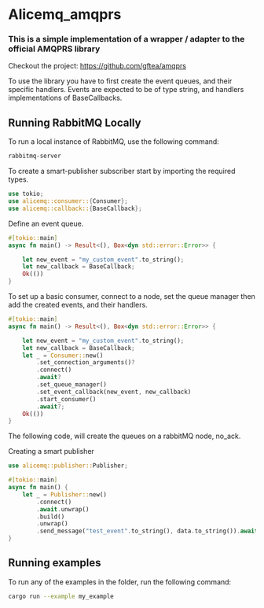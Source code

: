 # Alicemq_amqprs
### This is a simple implementation of a wrapper / adapter to the official AMQPRS library

Checkout the project: https://github.com/gftea/amqprs

To use the library you have to first create the event queues, and their specific handlers.
Events are expected to be of type string, and handlers implementations of BaseCallbacks.

## Running RabbitMQ Locally

To run a local instance of RabbitMQ, use the following command:

```zsh
rabbitmq-server
```

To create a smart-publisher subscriber start by importing the required types.
```rust
use tokio;
use alicemq::consumer::{Consumer};
use alicemq::callback::{BaseCallback};
```

Define an event queue.
```rust
#[tokio::main]
async fn main() -> Result<(), Box<dyn std::error::Error>> {

    let new_event = "my_custom_event".to_string();
    let new_callback = BaseCallback;
    Ok(())
}
```

To set up a basic consumer, connect to a node, set the queue manager
then add the created events, and their handlers.

````rust
#[tokio::main]
async fn main() -> Result<(), Box<dyn std::error::Error>> {

    let new_event = "my_custom_event".to_string();
    let new_callback = BaseCallback;
    let _ = Consumer::new()
        .set_connection_arguments()?
        .connect()
        .await?
        .set_queue_manager()
        .set_event_callback(new_event, new_callback)
        .start_consumer()
        .await?;
    Ok(())
}
````
The following code, will create the queues on a rabbitMQ node, no_ack.

Creating a smart publisher
```rust
use alicemq::publisher::Publisher;

#[tokio::main]
async fn main() {
    let _ = Publisher::new()
        .connect()
        .await.unwrap()
        .build()
        .unwrap()
        .send_message("test_event".to_string(), data.to_string()).await;
}
```

## Running examples

To run any of the examples in the folder, run the following command:

```zsh
cargo run --example my_example
```
